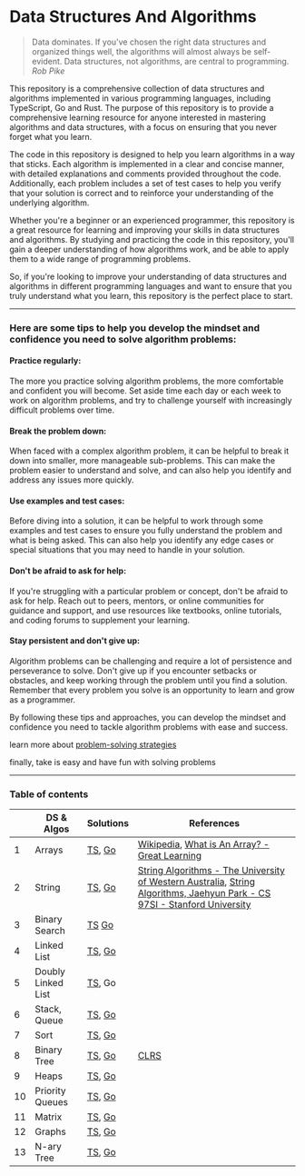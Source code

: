 # Data Structures And Algorithms

> Data dominates. If you've chosen the right data structures and organized things well, the algorithms will almost always be self-evident. Data structures, not algorithms, are central to programming.
<em>Rob Pike</em>

This repository is a comprehensive collection of data structures and algorithms implemented in various programming languages, including TypeScript, Go and Rust. The purpose of this repository is to provide a comprehensive learning resource for anyone interested in mastering algorithms and data structures, with a focus on ensuring that you never forget what you learn.

The code in this repository is designed to help you learn algorithms in a way that sticks. Each algorithm is implemented in a clear and concise manner, with detailed explanations and comments provided throughout the code. Additionally, each problem includes a set of test cases to help you verify that your solution is correct and to reinforce your understanding of the underlying algorithm.

Whether you're a beginner or an experienced programmer, this repository is a great resource for learning and improving your skills in data structures and algorithms. By studying and practicing the code in this repository, you'll gain a deeper understanding of how algorithms work, and be able to apply them to a wide range of programming problems.

So, if you're looking to improve your understanding of data structures and algorithms in different programming languages and want to ensure that you truly understand what you learn, this repository is the perfect place to start.

---
### Here are some tips to help you develop the mindset and confidence you need to solve algorithm problems:

#### Practice regularly: 
The more you practice solving algorithm problems, the more comfortable and confident you will become. Set aside time each day or each week to work on algorithm problems, and try to challenge yourself with increasingly difficult problems over time.

#### Break the problem down: 
When faced with a complex algorithm problem, it can be helpful to break it down into smaller, more manageable sub-problems. This can make the problem easier to understand and solve, and can also help you identify and address any issues more quickly.

#### Use examples and test cases: 
Before diving into a solution, it can be helpful to work through some examples and test cases to ensure you fully understand the problem and what is being asked. This can also help you identify any edge cases or special situations that you may need to handle in your solution.

#### Don't be afraid to ask for help: 
If you're struggling with a particular problem or concept, don't be afraid to ask for help. Reach out to peers, mentors, or online communities for guidance and support, and use resources like textbooks, online tutorials, and coding forums to supplement your learning.

#### Stay persistent and don't give up: 
Algorithm problems can be challenging and require a lot of persistence and perseverance to solve. Don't give up if you encounter setbacks or obstacles, and keep working through the problem until you find a solution. Remember that every problem you solve is an opportunity to learn and grow as a programmer.

By following these tips and approaches, you can develop the mindset and confidence you need to tackle algorithm problems with ease and success.

learn more about [problem-solving strategies](https://opentext.wsu.edu/psych105/chapter/7-4-problem-solving/) 

finally, take is easy and have fun with solving problems

---
### Table of contents
|     | DS & Algos         | Solutions                                                                                                                                                                                 | References                                                                                                                                                                                                                                                                    |
|-----|--------------------|-------------------------------------------------------------------------------------------------------------------------------------------------------------------------------------------|-------------------------------------------------------------------------------------------------------------------------------------------------------------------------------------------------------------------------------------------------------------------------------|
| 1   | Arrays             | [TS](https://github.com/AmirAhmadzadeh/ds-algorithms/tree/main/ts/1.array), [Go](https://github.com/AmirAhmadzadeh/ds-algorithms/tree/main/golang/1.array)                                | [Wikipedia](https://en.wikipedia.org/wiki/Array_(data_structure)), [What is An Array? - Great Learning](https://www.mygreatlearning.com/blog/what-is-an-array-learn-more-in-one-read/)                                                                                        |
| 2   | String             | [TS](https://github.com/AmirAhmadzadeh/ds-algorithms/tree/main/ts/2.string), [Go](https://github.com/AmirAhmadzadeh/ds-algorithms/tree/main/golang/2.string)                              | [String Algorithms - The University of Western Australia](https://teaching.csse.uwa.edu.au/units/CITS3001/lectures/02StringAlgorithms.pdf), [String Algorithms, Jaehyun Park - CS 97SI - Stanford University](https://web.stanford.edu/class/cs97si/10-string-algorithms.pdf) |
 | 3   | Binary Search      | [TS](https://github.com/AmirAhmadzadeh/ds-algorithms/tree/main/ts/3.search(binary-search)) [Go](https://github.com/AmirAhmadzadeh/ds-algorithms/tree/main/golang/3.search(binary-search)) |                                                                                                                                                                                                                                                                               | 
| 4   | Linked List        | [TS](), [Go](https://github.com/AmirAhmadzadeh/ds-algorithms/tree/main/golang/4.linkedlist)                                                                                               |                                                                                                                                                                                                                                                                               |
| 5   | Doubly Linked List | [TS](https://github.com/AmirAhmadzadeh/ds-algorithms/tree/main/ts/5.doublly-linkedlist), Go                                                                                               |                                                                                                                                                                                                                                                                               |
| 6   | Stack, Queue       | [TS](https://github.com/AmirAhmadzadeh/ds-algorithms/tree/main/ts/6.stack-qeueue), [Go](https://github.com/AmirAhmadzadeh/ds-algorithms/tree/main/golang/6.stack-qeueue)                  |                                                                                                                                                                                                                                                                               |
| 7   | Sort               | [TS](https://github.com/AmirAhmadzadeh/ds-algorithms/tree/main/ts/7.sort), [Go](https://github.com/AmirAhmadzadeh/ds-algorithms/tree/main/golang/7.sort)                                  |                                                                                                                                                                                                                                                               |
| 8   | Binary Tree        | [TS](https://github.com/AmirAhmadzadeh/ds-algorithms/tree/main/ts/11.binary-tree), [Go](https://github.com/AmirAhmadzadeh/ds-algorithms/tree/main/golang/11.binary-tree)                  |                       [CLRS](https://walkccc.me/CLRS/Chap12/12.1/)                                                                                                                                                                                                                                                                |
| 9   | Heaps              | [TS](https://github.com/AmirAhmadzadeh/ds-algorithms/tree/main/ts/12.heaps), [Go](https://github.com/AmirAhmadzadeh/ds-algorithms/tree/main/golang/11.binary-tree)                        |                                                                                                                                                                                                                                                                               |
| 10  | Priority Queues    | [TS](https://github.com/AmirAhmadzadeh/ds-algorithms/tree/main/ts/13.priority-queue), [Go](https://github.com/AmirAhmadzadeh/ds-algorithms/tree/main/golang/13.priority-queue)            |                                                                                                                                                                                                                                                                               |
| 11  | Matrix             | [TS](https://github.com/AmirAhmadzadeh/ds-algorithms/tree/main/ts/15.matrix), [Go](https://github.com/AmirAhmadzadeh/ds-algorithms/tree/main/golang)                                      |                                                                                                                                                                                                                                                                               |
| 12  | Graphs             | [TS](https://github.com/AmirAhmadzadeh/ds-algorithms/tree/main/ts/16.graphs), [Go](https://github.com/AmirAhmadzadeh/ds-algorithms/tree/main/golang/16.graphs)                            |                                                                                                                                                                                                                                                                               |
| 13  | N-ary Tree         | [TS](https://github.com/AmirAhmadzadeh/ds-algorithms/tree/main/ts/17.nary-tree), [Go](https://github.com/AmirAhmadzadeh/ds-algorithms/tree/main/golang/17.nary-tree)                                                                                                                                                                                                             |                                                                                                                                                                                                                                                                               |

